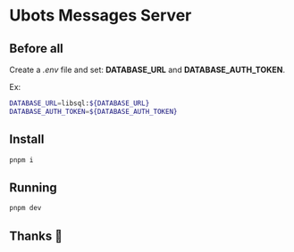 # Ubots Messages Server

## Before all

Create a *.env* file and set: **DATABASE_URL** and **DATABASE_AUTH_TOKEN**.

Ex:
```bash
DATABASE_URL=libsql:${DATABASE_URL}
DATABASE_AUTH_TOKEN=${DATABASE_AUTH_TOKEN}
```
 
## Install

```bash
pnpm i
```

## Running

```bash
pnpm dev
```

## Thanks 🐹
